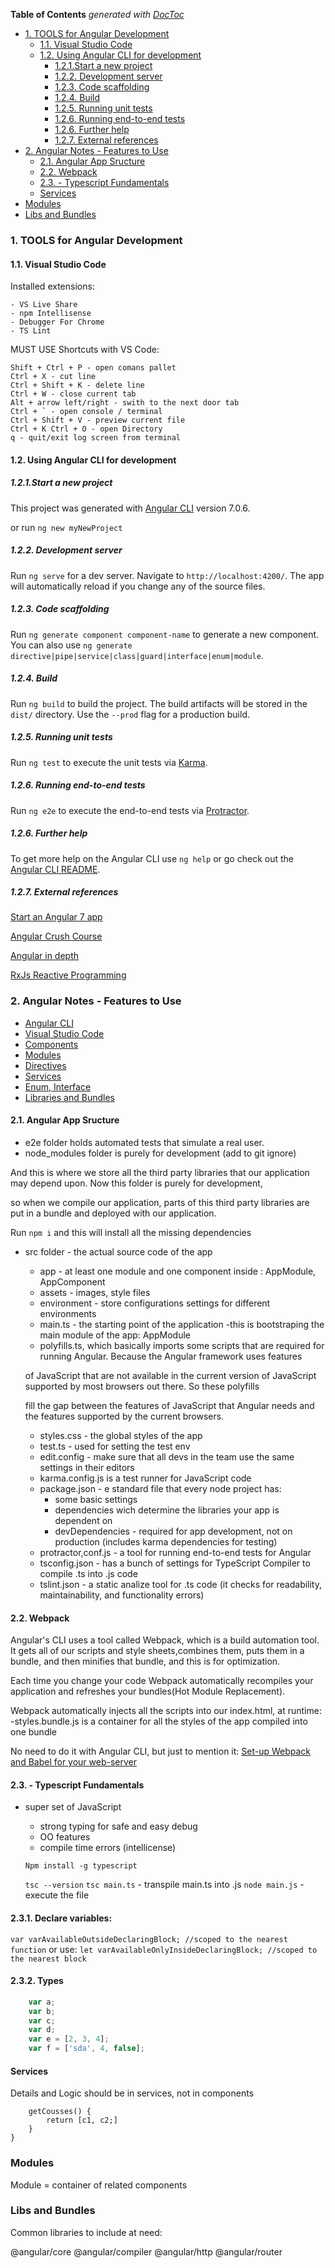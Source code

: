 <!-- START doctoc generated TOC please keep comment here to allow auto update -->
<!-- DON'T EDIT THIS SECTION, INSTEAD RE-RUN doctoc TO UPDATE -->
**Table of Contents**  *generated with [DocToc](https://github.com/thlorenz/doctoc)*

- [1. TOOLS for Angular Development](#1-tools-for-angular-development)
  - [1.1. Visual Studio Code](#11-visual-studio-code)
  - [1.2. Using Angular CLI for development](#12-using-angular-cli-for-development)
    - [1.2.1.Start a new project](#121start-a-new-project)
    - [1.2.2. Development server](#122-development-server)
    - [1.2.3. Code scaffolding](#123-code-scaffolding)
    - [1.2.4. Build](#124-build)
    - [1.2.5. Running unit tests](#125-running-unit-tests)
    - [1.2.6. Running end-to-end tests](#126-running-end-to-end-tests)
    - [1.2.6. Further help](#126-further-help)
    - [1.2.7. External references](#127-external-references)
- [2. Angular Notes - Features to Use](#2-angular-notes---features-to-use)
  - [2.1. Angular App Sructure](#21-angular-app-sructure)
  - [2.2. Webpack](#22-webpack)
  - [2.3. - Typescript Fundamentals](#23---typescript-fundamentals)
  - [Services](#services)
- [Modules](#modules)
- [Libs and Bundles](#libs-and-bundles)

<!-- END doctoc generated TOC please keep comment here to allow auto update -->

### 1. TOOLS for Angular Development

#### 1.1. Visual Studio Code

Installed extensions:

    - VS Live Share
    - npm Intellisense
    - Debugger For Chrome
    - TS Lint

MUST USE Shortcuts with VS Code:

    Shift + Ctrl + P - open comans pallet
    Ctrl + X - cut line
    Ctrl + Shift + K - delete line
    Ctrl + W - close current tab
    Alt + arrow left/right - swith to the next door tab
    Ctrl + ` - open console / terminal
    Ctrl + Shift + V - preview current file
    Ctrl + K Ctrl + O - open Directory
    q - quit/exit log screen from terminal 
    
#### 1.2. Using Angular CLI for development

##### 1.2.1.Start a new project

This project was generated with [Angular CLI](https://github.com/angular/angular-cli) version 7.0.6.

or run ```ng new myNewProject```

##### 1.2.2. Development server

Run `ng serve` for a dev server. Navigate to `http://localhost:4200/`. The app will automatically reload if you change any of the source files.

##### 1.2.3. Code scaffolding

Run `ng generate component component-name` to generate a new component. You can also use `ng generate directive|pipe|service|class|guard|interface|enum|module`.

##### 1.2.4. Build

Run `ng build` to build the project. The build artifacts will be stored in the `dist/` directory. Use the `--prod` flag for a production build.

##### 1.2.5. Running unit tests

Run `ng test` to execute the unit tests via [Karma](https://karma-runner.github.io).

##### 1.2.6. Running end-to-end tests

Run `ng e2e` to execute the end-to-end tests via [Protractor](http://www.protractortest.org/).

##### 1.2.6. Further help

To get more help on the Angular CLI use `ng help` or go check out the [Angular CLI README](https://github.com/angular/angular-cli/blob/master/README.md).


##### 1.2.7. External references

[Start an Angular 7 app](https://medium.freecodecamp.org/whats-new-in-angular-7-0-and-how-to-upgrade-f2ed22a79e28)

[Angular Crush Course](https://www.udemy.com/angular-crash-course)

[Angular in depth](https://www.udemy.com/angular-from-beginner-to-advanced)

[RxJs Reactive Programming](https://github.com/angular-university/reactive-patterns-course)


### 2. Angular Notes - Features to Use

- [Angular CLI](#using-angular-cli)
- [Visual Studio Code](#visual-studio-code)
- [Components](#components)
- [Modules](#modules)
- [Directives](#directives)
- [Services](#services)
- [Enum, Interface](#enum-interface)
- [Libraries and Bundles](#libs-and-bundles)

#### 2.1. Angular App Sructure

- e2e folder holds automated tests that simulate a real user.
- node_modules folder is purely for development (add to git ignore)

And this is where we store all the third party libraries that our application may depend upon. Now this folder is purely for development,

so when we compile our application, parts of this third party libraries are put in a bundle and deployed with our application.

Run ```npm i``` and this will install all the missing dependencies

- src folder - the actual source code of the app 
    - app - at least one module and one component inside : AppModule, AppComponent
    - assets - images, style files
    - environment -  store configurations settings for different environments
    - main.ts - the starting point of the application -this is bootstraping the main module of the app: AppModule
    - polyfills.ts, which basically imports some scripts that are required for running Angular. Because the Angular framework uses features
    
    of JavaScript that are not available in the current version of JavaScript supported by most browsers out there. So these polyfills 
    
    fill the gap between the features of JavaScript that Angular needs and the features supported by the current browsers.
    - styles.css - the global styles of the app
    - test.ts - used for setting the test env
    - edit.config - make sure that all devs in the team use the same settings in their editors
    - karma.config.js is a test runner for JavaScript code
    - package.json - e standard file that every node project has: 
        - some basic settings 
        - dependencies wich determine the libraries your app is dependent on
        - devDependencies - required for app development, not on production (includes karma dependencies for testing)
    - protractor,conf.js - a tool for running end-to-end tests for Angular
    - tsconfig.json - has a bunch of settings for TypeScript Compiler to compile .ts into .js code
    - tslint.json -  a static analize tool for .ts code (it checks for readability, maintainability, and functionality errors)

#### 2.2. Webpack 

Angular's CLI uses a tool called Webpack, which is a build automation tool. It gets all of our scripts and style sheets,combines them, puts them in a bundle, and then minifies that bundle, and this is for optimization.

Each time you change your code Webpack automatically recompiles your application and refreshes your bundles(Hot Module Replacement). 

Webpack automatically injects all the scripts into our index.html, at runtime:
    -styles.bundle.js is a container for all the styles of the app compiled into one bundle

No need to do it with Angular CLI, but just to mention it: [Set-up Webpack and Babel for your web-server](https://gist.github.com/bitaemi/d429293325696eb11aaba058fd094f67)

#### 2.3. - Typescript Fundamentals

- super set of JavaScript 
    - strong typing for safe and easy debug
    - OO features
    - compile time errors (intellicense)

    ```Npm install -g typescript```

    ```tsc --version```
    ```tsc main.ts``` - transpile main.ts into .js
    ```node main.js``` - execute the file

 #### 2.3.1. Declare variables:
   ``` var varAvailableOutsideDeclaringBlock; //scoped to the nearest function ``` or use:
   ```let varAvailableOnlyInsideDeclaringBlock; //scoped to the nearest block```

#### 2.3.2. Types

```TypeScript
    var a;
    var b;
    var c;
    var d;
    var e = [2, 3, 4];
    var f = ['sda', 4, false];
```

#### Services 
Details and Logic should be in services, not in components

```export class CourseService {
    getCousses() {
        return [c1, c2;]
    }
}
```

### Modules

Module = container of related components


### Libs and Bundles

Common libraries to include at need:

@angular/core
@angular/compiler
@angular/http
@angular/router






